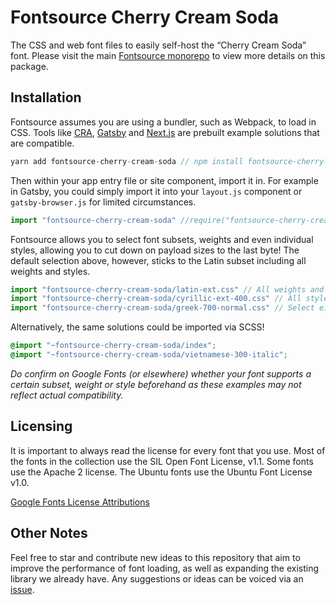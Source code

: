 # Fontsource Cherry Cream Soda

The CSS and web font files to easily self-host the “Cherry Cream Soda” font. Please visit the main [Fontsource monorepo](https://github.com/DecliningLotus/fontsource) to view more details on this package.

## Installation

Fontsource assumes you are using a bundler, such as Webpack, to load in CSS. Tools like [CRA](https://create-react-app.dev/), [Gatsby](https://www.gatsbyjs.org/) and [Next.js](https://nextjs.org/) are prebuilt example solutions that are compatible.

```javascript
yarn add fontsource-cherry-cream-soda // npm install fontsource-cherry-cream-soda
```

Then within your app entry file or site component, import it in. For example in Gatsby, you could simply import it into your `layout.js` component or `gatsby-browser.js` for limited circumstances.

```javascript
import "fontsource-cherry-cream-soda" //require("fontsource-cherry-cream-soda")
```

Fontsource allows you to select font subsets, weights and even individual styles, allowing you to cut down on payload sizes to the last byte! The default selection above, however, sticks to the Latin subset including all weights and styles.

```javascript
import "fontsource-cherry-cream-soda/latin-ext.css" // All weights and styles included.
import "fontsource-cherry-cream-soda/cyrillic-ext-400.css" // All styles included.
import "fontsource-cherry-cream-soda/greek-700-normal.css" // Select either normal or italic.
```

Alternatively, the same solutions could be imported via SCSS!

```scss
@import "~fontsource-cherry-cream-soda/index";
@import "~fontsource-cherry-cream-soda/vietnamese-300-italic";
```

_Do confirm on Google Fonts (or elsewhere) whether your font supports a certain subset, weight or style beforehand as these examples may not reflect actual compatibility._

## Licensing 

It is important to always read the license for every font that you use.
Most of the fonts in the collection use the SIL Open Font License, v1.1. Some fonts use the Apache 2 license. The Ubuntu fonts use the Ubuntu Font License v1.0.

[Google Fonts License Attributions](https://fonts.google.com/attribution)

## Other Notes

Feel free to star and contribute new ideas to this repository that aim to improve the performance of font loading, as well as expanding the existing library we already have. Any suggestions or ideas can be voiced via an [issue](https://github.com/DecliningLotus/fontsource/issues).

